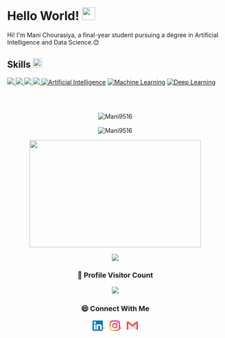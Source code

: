 <h1> Hello World! <img src="https://raw.githubusercontent.com/MartinHeinz/MartinHeinz/master/wave.gif" width="30px" height="30px"> </h1>
<p align='center'></p>

<div size='20px'> Hi! I'm Mani Chourasiya, a final-year student pursuing a degree in Artificial Intelligence and Data Science.😊
</div>

<h2> Skills <img src="https://media2.giphy.com/media/QssGEmpkyEOhBCb7e1/giphy.gif?cid=ecf05e47a0n3gi1bfqntqmob8g9aid1oyj2wr3ds3mg700bl&rid=giphy.gif" width="22px" height="22px"> </h2>

<!-- Skill icons here -->
<a href="https://github.com/Mani9516?tab=repositories&q=&type=&language=python&sort="> <img width="32px" src="https://raw.githubusercontent.com/rahulbanerjee26/githubAboutMeGenerator/main/icons/python.svg"> </a>
<a href="https://github.com/Mani9516?tab=repositories&q=&type=&language=javascript&sort="> <img width="32px" src="https://raw.githubusercontent.com/rahulbanerjee26/githubAboutMeGenerator/main/icons/javascript.svg"> </a>
<a href="https://github.com/Mani9516?tab=repositories&q=&type=&language=html&sort="> <img width="32px" src="https://raw.githubusercontent.com/rahulbanerjee26/githubAboutMeGenerator/main/icons/html.svg"> </a>
<a href="https://github.com/Mani9516?tab=repositories&q=&type=&language=css&sort="> <img width="32px" src="https://raw.githubusercontent.com/rahulbanerjee26/githubAboutMeGenerator/main/icons/css.svg"> </a>
<a href="https://github.com/Mani9516?tab=repositories&q=&type=&language=artificial-intelligence&sort=">
  <img width="32px" src="https://img.icons8.com/color/48/000000/artificial-intelligence.png" alt="Artificial Intelligence"></a>
<a href="https://github.com/Mani9516?tab=repositories&q=&type=&language=machine-learning&sort=">
  <img width="32px" src="https://img.icons8.com/color/48/000000/machine-learning.png" alt="Machine Learning"></a>
<a href="https://github.com/Mani9516?tab=repositories&q=&type=&language=deep-learning&sort=">
  <img width="32px" src="https://img.icons8.com/color/48/000000/deep-learning.png" alt="Deep Learning"></a>

<br><br>

<!-- GitHub Stats -->
<p align="center">
  <img align="center" src="https://github-readme-stats.vercel.app/api?username=Mani9516&show_icons=true&locale=en&theme=radical" alt="Mani9516" />
</p>

<!-- GitHub Streak Stats -->
<p align="center">
  <img align="center" src="https://github-readme-streak-stats.herokuapp.com/?user=Mani9516&theme=radical" alt="Mani9516" />
</p>

<!-- Language Stats -->
<p align="center">
  <img align="center" src="https://github-readme-stats.vercel.app/api/top-langs/?username=Mani9516&theme=radical&hide_border=true&include_all_commits=true&count_private=true&layout=compact" height="250" width="400" />
</p>

<!-- Profile Summary -->
<p align="center">
  <img align="center" src="https://github-profile-summary-cards.vercel.app/api/cards/profile-details?username=Mani9516&theme=radical" />
</p>



<!-- Profile Visitor Counter -->
<div align=center>
  <h3><b>📍 Profile Visitor Count</b></h3>
</div>
    
<!-- retro visitor counter -->  
<p align="center" >   
  <img src="https://profile-counter.glitch.me/Mani9516/count.svg" />  
</p>
   
  
  

<!-- Social Links -->
<div align="center">
  <h3><b>😄 Connect With Me</b></h3>
  <a href="https://www.linkedin.com/in/mani-chourasiya-119433238/" target="_blank">
     <img align="center" alt="Disha Talreja | Linkedin" width="24px" src="https://github.com/SatYu26/SatYu26/blob/master/Assets/Linkedin.svg"/>
  </a> &nbsp;&nbsp;
  <a href="https://www.instagram.com/sphnix_23/" target="_blank">
    <img align="center" alt="Mani Chourasiya | Instagram" width="24px" src="https://github.com/SatYu26/SatYu26/blob/master/Assets/Instagram.svg" />
  </a> &nbsp;&nbsp;
  <a href="mailto:your-51110304443@piemr.edu.in">
    <img align="center" alt="Mani Chourasiya | Gmail" width="26px" src="https://github.com/SatYu26/SatYu26/blob/master/Assets/Gmail.svg" />
  </a>
</div>
